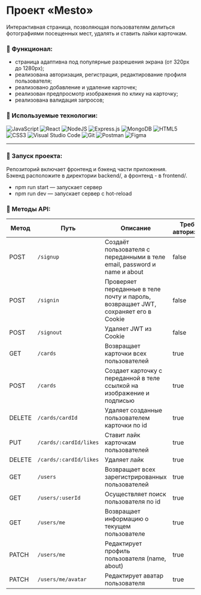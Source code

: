# Проект «Mesto»

Интерактивная страница, позволяющая пользователям делиться фотографиями посещенных мест, удалять и ставить лайки карточкам.

### 🔧 Функционал:
- страница адаптивна под популярные разрешения экрана (от 320px до 1280px);
-  реализована авторизация, регистрация, редактирование профиля пользователя;
-  реализовано добавление и удаление карточек;
- реализован предпросмотр изображения по клику на карточку;
- реализована валидация запросов;


### 🔧 Используемые технологии:

<img alt="JavaScript" src="https://img.shields.io/badge/javascript-%23323330.svg?&style=for-the-badge&logo=javascript&logoColor=%23F7DF1E"/> <img alt="React" src="https://img.shields.io/badge/react-%2320232a.svg?&style=for-the-badge&logo=react&logoColor=%2361DAFB"/> <img alt="NodeJS" src="https://img.shields.io/badge/node.js-%2343853D.svg?&style=for-the-badge&logo=node.js&logoColor=white"/> <img alt="Express.js" src="https://img.shields.io/badge/express.js-%23404d59.svg?&style=for-the-badge"/> <img alt="MongoDB" src ="https://img.shields.io/badge/MongoDB-%234ea94b.svg?&style=for-the-badge&logo=mongodb&logoColor=white"/> <img alt="HTML5" src="https://img.shields.io/badge/html5-%23E34F26.svg?&style=for-the-badge&logo=html5&logoColor=white"/> <img alt="CSS3" src="https://img.shields.io/badge/css3-%231572B6.svg?&style=for-the-badge&logo=css3&logoColor=white"/>
<img alt="Visual Studio Code" src="https://img.shields.io/badge/VisualStudioCode-0078d7.svg?&style=for-the-badge&logo=visual-studio-code&logoColor=white"/> <img alt="Git" src="https://img.shields.io/badge/git-%23F05033.svg?&style=for-the-badge&logo=git&logoColor=white"/> <img alt="Postman" src="https://img.shields.io/badge/Postman-FF6C37?style=for-the-badge&logo=postman&logoColor=red" /> <img alt="Figma" src="https://img.shields.io/badge/figma-%23F24E1E.svg?&style=for-the-badge&logo=figma&logoColor=white"/>
____

### 🔧 Запуск проекта:
Репозиторий включает фронтенд и бэкенд части приложения. </br>
Бэкенд расположите в директории backend/, а фронтенд - в frontend/.
- npm run start — запускает сервер
- npm run dev — запускает сервер с hot-reload
### 🔧 Методы API:

| Метод  | Путь  | Описание | Требует авторизации |
|--------|-------|-----------|---------------------|
|  POST  | `/signup`| Cоздаёт пользователя с переданными в теле email, password и name и about|  false |
|  POST  | `/signin`| Проверяет переданные в теле почту и пароль, возвращает JWT,  сохраняет его в Cookie  |  false |
|  POST  | `/signout`| Удаляет JWT из Cookie  |  false |
|   GET  | `/cards`| Возвращает карточки всех пользователей |  true  |
|   POST| `/cards`| Создает карточку с переданной в теле ссылкой на изображение и подписью|  true  |
|  DELETE | `/cards/cardId`| Удаляет созданные пользователем карточки по id |  true  |
|   PUT| `/cards/:cardId/likes`| Ставит лайк карточкам пользователей|  true  |
|  DELETE| `/cards/:cardId/likes`| Удаляет лайк|  true  |
|   GET  | `/users`| Возвращает всех зарегистрированных пользователей|  true  |
|   GET  | `/users/:userId`| Осуществляет поиск пользователя по id|  true  |
|   GET  | `/users/me`| Возвращает информацию о текущем пользователе |  true  |
|  PATCH | `/users/me`| Редактирует профиль пользователя (name, about) |  true  |
|  PATCH | `/users/me/avatar`| Редактирует аватар пользователя |  true  |

